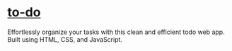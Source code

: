 # [to-do](https://iprakhar25.github.io/to-do/)
Effortlessly organize your tasks with this clean and efficient todo web app. Built using HTML, CSS, and JavaScript.
